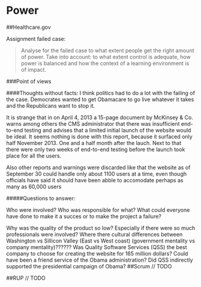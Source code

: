 # Power

##Healthcare.gov

Assignment failed case: 
>Analyse for the failed case to what extent people get the right amount of power. Take into account: to what extent control is adequate, how power is balanced and how the context of a learning environment is of impact. 

###Point of views

####Thoughts without facts:
I think politics had to do a lot with the failing of the case. Democrates wanted to get Obamacare to go live whatever it takes and the Republicans want to stop it. 

It is strange that in on April 4, 2013 a 15-page document by McKinsey & Co. warns among others the CMS administrator that there was insufficient end-to-end testing and advises that a limited initial launch of the website would be ideal. It seems nothing is done with this report, because it surfaced only half November 2013. One and a half month after the lauch. Next to that there were only two weeks of end-to-end testing before the launch took place for all the users.

Also other reports and warnings were discarded like that the website as of September 30 could handle only about 1100 users at a time, even though officials have said it should have been abble to accomodate perhaps as many as 60,000 users 

#####Questions to answer:

Who were involved?
Who was responsible for what?
What could everyone have done to make it a succes or to make the project a failure?

Why was the quality of the product so low? Especially if there were so much professionals were involved?
Where there cultural differences between Washington vs Sillicon Valley (East vs West coast) (government mentality vs company mentality)??????
Was Quality Software Services (QSS) the best company to choose for creating the website for 165 million dollars? Could have been a friend service of the Obama administration?
Did QSS indirectly supported the presidential campaign of Obama?
##Scrum
// TODO

##RUP
// TODO
